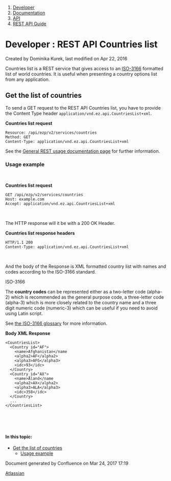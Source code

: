 1.  <span>[Developer](index.html)</span>
2.  <span>[Documentation](Documentation_31429504.html)</span>
3.  <span>[API](API_31429524.html)</span>
4.  <span>[REST API Guide](REST-API-Guide_31430286.html)</span>

<span id="title-text"> Developer : REST API Countries list </span>
==================================================================

Created by <span class="author"> Dominika Kurek</span>, last modified on Apr 22, 2016

Countries list is a REST service that gives access to an <a href="http://en.wikipedia.org/wiki/ISO_3166" class="external-link">ISO-3166</a> formatted list of world countries. It is useful when presenting a country options list from any application.

Get the list of countries
-------------------------

To send a GET request to the REST API Countries list, you have to provide the Content Type header `application/vnd.ez.api.CountriesList+xml`.

**Countries list request**

``` brush:
Resource: /api/ezp/v2/services/countries
Method: GET
Content-Type: application/vnd.ez.api.CountriesList+xml
```

See the [General REST usage documentation page](General-REST-usage_31430291.html) for further information.<a href="https://gist.github.com/bdunogier/8665017#example" class="external-link"></a>

### Usage example

 

**Countries list request**

``` brush:
GET /api/ezp/v2/services/countries 
Host: example.com 
Accept: application/vnd.ez.api.CountriesList+xml
```

 

The HTTP response will it be with a 200 OK Header.

**Countries list response headers**

``` brush:
HTTP/1.1 200 
Content-Type: application/vnd.ez.api.CountriesList+xml
```

 

And the body of the Response is XML formatted country list with names and codes according to the ISO-3166 standard. 

ISO-3166

<span class="aui-icon aui-icon-small aui-iconfont-info confluence-information-macro-icon"></span>
The **country codes** can be represented either as a two-letter code (alpha-2) which is recommended as the general purpose code, a three-letter code (alpha-3) which is more closely related to the country name and a three digit numeric code (numeric-3) which can be useful if you need to avoid using Latin script.

See <a href="http://www.iso.org/iso/home/standards/country_codes/country_codes_glossary.htm" class="external-link">the ISO-3166 glossary</a> for more information.
 

**Body XML Response**

``` brush:
<CountriesList>
  <Country id="AF">
    <name>Afghanistan</name
    <alpha2>AF</alpha2>
    <alpha3>AFG</alpha3>
    <idc>93</idc>
  </Country>
  <Country id="AX">
    <name>Åland</name
    <alpha2>AX</alpha2>
    <alpha3>ALA</alpha3>
    <idc>358</idc>
  </Country>
  ...
</CountriesList>
```

 

 

#### In this topic:

-   [Get the list of countries](#RESTAPICountrieslist-Getthelistofcountries)
    -   [Usage example](#RESTAPICountrieslist-Usageexample)

Document generated by Confluence on Mar 24, 2017 17:19

[Atlassian](http://www.atlassian.com/)


